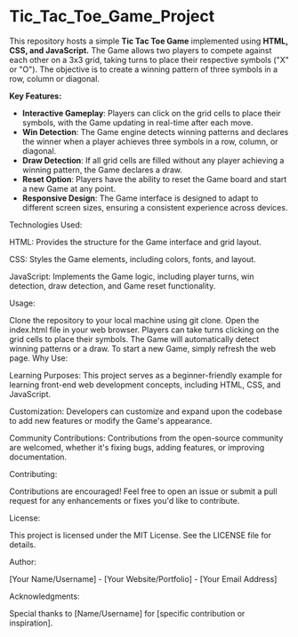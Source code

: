 # Tic_Tac_Toe_Game_Project
<p>This repository hosts a simple <b>Tic Tac Toe Game</b> implemented using <b>HTML, CSS, and JavaScript.</b> The Game allows two players to compete against each other on a 3x3 grid, taking turns to place their respective symbols ("X" or "O"). The objective is to create a winning pattern of three symbols in a row, column or diagonal.</p>
<p><b>Key Features:</b></p>
<ul>
<li><b>Interactive Gameplay</b>: Players can click on the grid cells to place their symbols, with the Game updating in real-time after each move.</li>

<li><b>Win Detection</b>: The Game engine detects winning patterns and declares the winner when a player achieves three symbols in a row, column, or diagonal.</li>

<li><b>Draw Detection</b>: If all grid cells are filled without any player achieving a winning pattern, the Game declares a draw.</li>

<li><b>Reset Option</b>: Players have the ability to reset the Game board and start a new Game at any point.</li>

<li><b>Responsive Design</b>: The Game interface is designed to adapt to different screen sizes, ensuring a consistent experience across devices.</li></ul>

Technologies Used:

HTML: Provides the structure for the Game interface and grid layout.

CSS: Styles the Game elements, including colors, fonts, and layout.

JavaScript: Implements the Game logic, including player turns, win detection, draw detection, and Game reset functionality.

Usage:

Clone the repository to your local machine using git clone.
Open the index.html file in your web browser.
Players can take turns clicking on the grid cells to place their symbols.
The Game will automatically detect winning patterns or a draw.
To start a new Game, simply refresh the web page.
Why Use:

Learning Purposes: This project serves as a beginner-friendly example for learning front-end web development concepts, including HTML, CSS, and JavaScript.

Customization: Developers can customize and expand upon the codebase to add new features or modify the Game's appearance.

Community Contributions: Contributions from the open-source community are welcomed, whether it's fixing bugs, adding features, or improving documentation.

Contributing:

Contributions are encouraged! Feel free to open an issue or submit a pull request for any enhancements or fixes you'd like to contribute.

License:

This project is licensed under the MIT License. See the LICENSE file for details.

Author:

[Your Name/Username] - [Your Website/Portfolio] - [Your Email Address]

Acknowledgments:

Special thanks to [Name/Username] for [specific contribution or inspiration].
